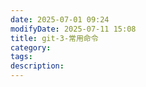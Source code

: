 ```yaml
---
date: 2025-07-01 09:24
modifyDate: 2025-07-11 15:08
title: git-3-常用命令
category: 
tags: 
description:
---
```

